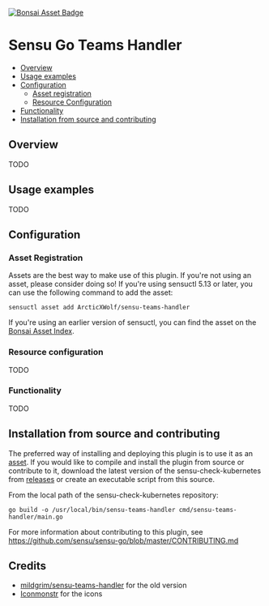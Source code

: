 
[![Bonsai Asset Badge](https://img.shields.io/badge/Bonsai-Download%20Me-brightgreen.svg?colorB=89C967&logo=sensu)](https://bonsai.sensu.io/assets/ArcticXWolf/sensu-check-kubernetes)

# Sensu Go Teams Handler

- [Overview](#overview)
- [Usage examples](#usage-examples)
- [Configuration](#configuration)
  - [Asset registration](#asset-registration)
  - [Resource Configuration](#resource-configuration)
- [Functionality](#functionality)
- [Installation from source and contributing](#installation-from-source-and-contributing)

## Overview

TODO

## Usage examples

TODO

## Configuration

### Asset Registration

Assets are the best way to make use of this plugin. If you're not using an asset, please consider doing so! If you're using sensuctl 5.13 or later, you can use the following command to add the asset: 

`sensuctl asset add ArcticXWolf/sensu-teams-handler`

If you're using an earlier version of sensuctl, you can find the asset on the [Bonsai Asset Index](https://bonsai.sensu.io/assets/ArcticXWolf/sensu-teams-handler).

### Resource configuration
TODO

### Functionality

TODO

## Installation from source and contributing

The preferred way of installing and deploying this plugin is to use it as an [asset][2]. If you would like to compile and install the plugin from source or contribute to it, download the latest version of the sensu-check-kubernetes from [releases][1]
or create an executable script from this source.

From the local path of the sensu-check-kubernetes repository:

```
go build -o /usr/local/bin/sensu-teams-handler cmd/sensu-teams-handler/main.go
```

For more information about contributing to this plugin, see https://github.com/sensu/sensu-go/blob/master/CONTRIBUTING.md

[1]: https://github.com/ArcticXWolf/sensu-teams-handler/releases
[2]: #asset-registration

## Credits

* [mildgrim/sensu-teams-handler](https://github.com/mildgrim/sensu-teams-handler) for the old version
* [Iconmonstr](https://iconmonstr.com/) for the icons